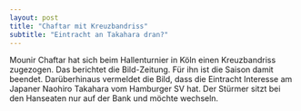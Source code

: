```yaml
---
layout: post
title: "Chaftar mit Kreuzbandriss"
subtitle: "Eintracht an Takahara dran?"
---
```


Mounir Chaftar hat sich beim Hallenturnier in Köln einen Kreuzbandriss zugezogen. Das berichtet die Bild-Zeitung. Für ihn ist die Saison damit beendet. Darüberhinaus vermeldet die Bild, dass die Eintracht Interesse am Japaner Naohiro Takahara vom Hamburger SV hat. Der Stürmer sitzt bei den Hanseaten nur auf der Bank und möchte wechseln. 


